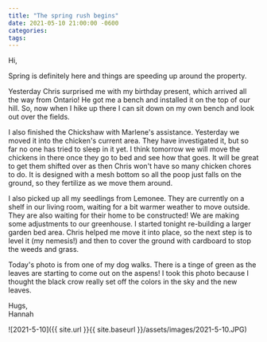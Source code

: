 ```yaml
---
title: "The spring rush begins"
date: 2021-05-10 21:00:00 -0600
categories:
tags:
---
```


Hi,

Spring is definitely here and things are speeding up around the property.

Yesterday Chris surprised me with my birthday present, which arrived all the way from Ontario! He got me a bench and installed it on the top of our hill. So, now when I hike up there I can sit down on my own bench and look out over the fields.

I also finished the Chickshaw with Marlene's assistance. Yesterday we moved it into the chicken's current area. They have investigated it, but so far no one has tried to sleep in it yet. I think tomorrow we will move the chickens in there once they go to bed and see how that goes. It will be great to get them shifted over as then Chris won't have so many chicken chores to do. It is designed with a mesh bottom so all the poop just falls on the ground, so they fertilize as we move them around.

I also picked up all my seedlings from Lemonee. They are currently on a shelf in our living room, waiting for a bit warmer weather to move outside. They are also waiting for their home to be constructed! We are making some adjustments to our greenhouse. I started tonight re-building a larger garden bed area. Chris helped me move it into place, so the next step is to level it (my nemesis!) and then to cover the ground with cardboard to stop the weeds and grass.

Today's photo is from one of my dog walks. There is a tinge of green as the leaves are starting to come out on the aspens! I took this photo because I thought the black crow really set off the colors in the sky and the new leaves.

Hugs,<br />
Hannah

![2021-5-10]({{ site.url }}{{ site.baseurl }}/assets/images/2021-5-10.JPG)